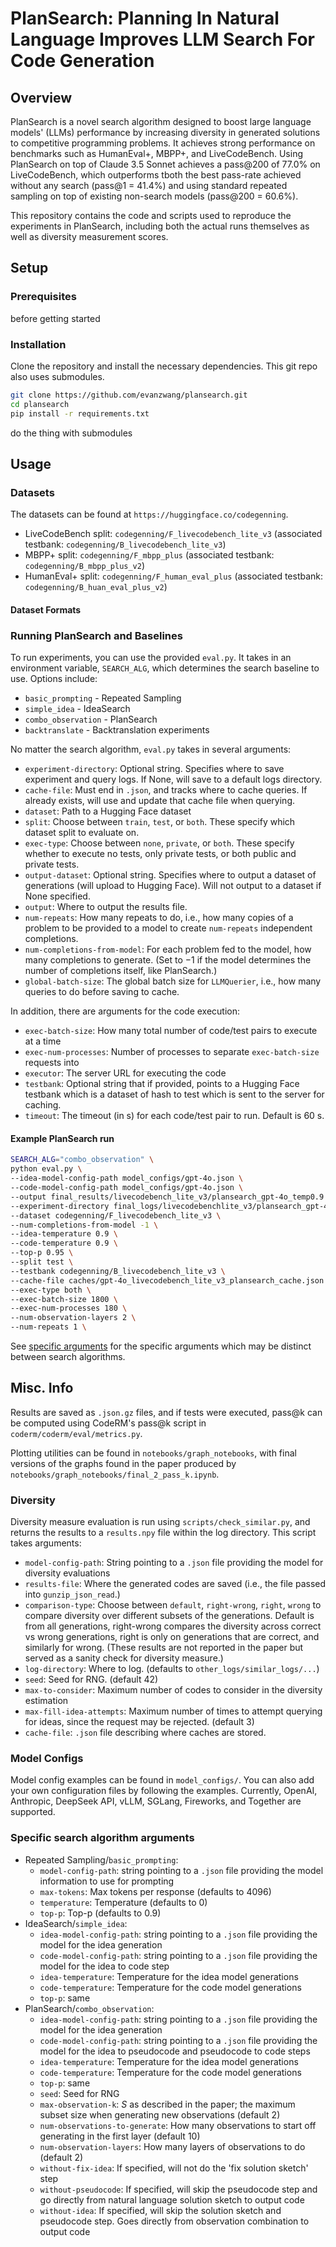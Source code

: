 # PlanSearch: Planning In Natural Language Improves LLM Search For Code Generation

## Overview

PlanSearch is a novel search algorithm designed to boost large language models' (LLMs) performance by increasing diversity in generated solutions to competitive programming problems. It achieves strong performance on benchmarks such as HumanEval+, MBPP+, and LiveCodeBench. Using PlanSearch on top of Claude 3.5 Sonnet achieves a pass@200 of 77.0% on LiveCodeBench, which outperforms tboth the best pass-rate achieved without any search (pass@1 = 41.4%) and using standard repeated sampling on top of existing non-search models (pass@200 = 60.6%).

This repository contains the code and scripts used to reproduce the experiments in PlanSearch, including both the actual runs themselves as well as diversity measurement scores.



<!-- ### Key Features of PLANSEARCH: -->
<!-- - **Diverse Search Strategy**: Instead of directly searching over code solutions, PLANSEARCH generates diverse natural language observations about the problem and searches over plans constructed from these observations. -->
<!-- - **Improved Performance**: Achieves a pass@200 of 77.0% on LiveCodeBench, significantly outperforming standard repeated sampling strategies. -->
<!-- - **Scalable to Multiple Models**: Works with various LLMs and search algorithms, with the ability to predict performance gains based on the diversity of generated ideas. -->
<!---->

## Setup

### Prerequisites

before getting started

### Installation

Clone the repository and install the necessary dependencies. This git repo also uses submodules. 

```bash
git clone https://github.com/evanzwang/plansearch.git
cd plansearch
pip install -r requirements.txt
```

do the thing with submodules

## Usage

### Datasets

The datasets can be found at `https://huggingface.co/codegenning`. 
- LiveCodeBench split: `codegenning/F_livecodebench_lite_v3` (associated testbank: `codegenning/B_livecodebench_lite_v3`)
- MBPP+ split: `codegenning/F_mbpp_plus` (associated testbank: `codegenning/B_mbpp_plus_v2`)
- HumanEval+ split: `codegenning/F_human_eval_plus` (associated testbank: `codegenning/B_huan_eval_plus_v2`)

#### Dataset Formats


### Running PlanSearch and Baselines

To run experiments, you can use the provided `eval.py`. It takes in an environment variable, `SEARCH_ALG`, which determines the search baseline to use. Options include:
- `basic_prompting` - Repeated Sampling
- `simple_idea` - IdeaSearch
- `combo_observation` - PlanSearch
- `backtranslate` - Backtranslation experiments


<!-- SEARCH_ALGS_TO_GET_ARGS_MODEL = { -->
<!--     "basic_prompting": (add_basic_prompting_args, get_basic_prompting_model), -->
<!--     "story": (add_story_args, get_story_model), -->
<!--     "random_word": (add_random_word_args, get_random_word_model), -->
<!--     "backtranslate": (add_backtranslate_args, get_backtranslate_model), -->
<!--     "simple_filter": (add_simple_prompt_filter_args, get_simple_prompt_filter_model), -->
<!--     "simple_idea": (add_simple_idea_args, get_simple_idea_model), -->
<!--     "idea_filter": (add_idea_filter_args, get_idea_filter_model), -->
<!--     "simple_observation": (add_simple_observation_args, get_simple_observation_model), -->
<!--     "pseudocode": (add_pseudocode_args, get_pseudocode_model), -->
<!--     "parsel": (add_parsel_args, get_parsel_model), -->
<!--     "combo_observation": (add_combo_observation_args, get_combo_observation_model), -->
<!-- } -->


No matter the search algorithm, `eval.py` takes in several arguments:
- `experiment-directory`: Optional string. Specifies where to save experiment and query logs. If None, will save to a default logs directory.
- `cache-file`: Must end in `.json`, and tracks where to cache queries. If already exists, will use and update that cache file when querying.
- `dataset`: Path to a Hugging Face dataset
- `split`: Choose between `train`, `test`, or `both`. These specify which dataset split to evaluate on. 
- `exec-type`: Choose between `none`, `private`, or `both`. These specify whether to execute no tests, only private tests, or both public and private tests.
- `output-dataset`: Optional string. Specifies where to output a dataset of generations (will upload to Hugging Face). Will not output to a dataset if None specified.
- `output`: Where to output the results file. 
- `num-repeats`: How many repeats to do, i.e., how many copies of a problem to be provided to a model to create `num-repeats` independent completions.
- `num-completions-from-model`: For each problem fed to the model, how many completions to generate. (Set to $-1$ if the model determines the number of completions itself, like PlanSearch.)
- `global-batch-size`: The global batch size for `LLMQuerier`, i.e., how many queries to do before saving to cache.

In addition, there are arguments for the code execution:
- `exec-batch-size`: How many total number of code/test pairs to execute at a time
- `exec-num-processes`: Number of processes to separate `exec-batch-size` requests into
- `executor`: The server URL for executing the code
- `testbank`: Optional string that if provided, points to a Hugging Face testbank which is a dataset of hash to test which is sent to the server for caching.
- `timeout`: The timeout (in s) for each code/test pair to run. Default is $60$ s.


#### Example PlanSearch run
```sh
SEARCH_ALG="combo_observation" \
python eval.py \
--idea-model-config-path model_configs/gpt-4o.json \
--code-model-config-path model_configs/gpt-4o.json \
--output final_results/livecodebench_lite_v3/plansearch_gpt-4o_temp0.9 \
--experiment-directory final_logs/livecodebenchlite_v3/plansearch_gpt-4o_temp0.9 \
--dataset codegenning/F_livecodebench_lite_v3 \
--num-completions-from-model -1 \
--idea-temperature 0.9 \
--code-temperature 0.9 \
--top-p 0.95 \
--split test \
--testbank codegenning/B_livecodebench_lite_v3 \
--cache-file caches/gpt-4o_livecodebench_lite_v3_plansearch_cache.json \
--exec-type both \
--exec-batch-size 1800 \
--exec-num-processes 180 \
--num-observation-layers 2 \
--num-repeats 1 \
```

See [specific arguments](#specific-search-algorithm-arguments) for the specific arguments which may be distinct between search algorithms.

## Misc. Info

Results are saved as `.json.gz` files, and if tests were executed, pass@k can be computed using CodeRM's pass@k script in `coderm/coderm/eval/metrics.py`. 

Plotting utilities can be found in `notebooks/graph_notebooks`, with final versions of the graphs found in the paper produced by `notebooks/graph_notebooks/final_2_pass_k.ipynb`.

### Diversity

Diversity measure evaluation is run using `scripts/check_similar.py`, and returns the results to a `results.npy` file within the log directory.  This script takes arguments:
- `model-config-path`: String pointing to a `.json` file providing the model for diversity evaluations
- `results-file`: Where the generated codes are saved (i.e., the file passed into `gunzip_json_read`.)
- `comparison-type`: Choose between `default`, `right-wrong`, `right`, `wrong` to compare diversity over different subsets of the generations. Default is from all generations, right-wrong compares the diversity across correct vs wrong generations, right is only on generations that are correct, and similarly for wrong. (These results are not reported in the paper but served as a sanity check for diversity measure.)
- `log-directory`: Where to log. (defaults to `other_logs/similar_logs/...`)
- `seed`: Seed for RNG. (default 42)
- `max-to-consider`: Maximum number of codes to consider in the diversity estimation
- `max-fill-idea-attempts`: Maximum number of times to attempt querying for ideas, since the request may be rejected. (default 3)
- `cache-file`: `.json` file describing where caches are stored.

### Model Configs

Model config examples can be found in `model_configs/`. You can also add your own configuration files by following the examples. Currently, OpenAI, Anthropic, DeepSeek API, vLLM, SGLang, Fireworks, and Together are supported.

### Specific search algorithm arguments
- Repeated Sampling/`basic_prompting`:
    - `model-config-path`: string pointing to a `.json` file providing the model information to use for prompting
    - `max-tokens`: Max tokens per response (defaults to 4096)
    - `temperature`: Temperature (defaults to 0)
    - `top-p`: Top-p (defaults to 0.9)
- IdeaSearch/`simple_idea`:
    - `idea-model-config-path`: string pointing to a `.json` file providing the model for the idea generation
    - `code-model-config-path`: string pointing to a `.json` file providing the model for the idea to code step
    - `idea-temperature`: Temperature for the idea model generations
    - `code-temperature`: Temperature for the code model generations
    - `top-p`: same
- PlanSearch/`combo_observation`:
    - `idea-model-config-path`: string pointing to a `.json` file providing the model for the idea generation
    - `code-model-config-path`: string pointing to a `.json` file providing the model for the idea to pseudocode and pseudocode to code steps
    - `idea-temperature`: Temperature for the idea model generations
    - `code-temperature`: Temperature for the code model generations
    - `top-p`: same
    - `seed`: Seed for RNG
    - `max-observation-k`: $S$ as described in the paper; the maximum subset size when generating new observations (default 2)
    - `num-observations-to-generate`: How many observations to start off generating in the first layer (default 10)
    - `num-observation-layers`: How many layers of observations to do (default 2)
    - `without-fix-idea`: If specified, will not do the 'fix solution sketch' step
    - `without-pseudocode`: If specified, will skip the pseudocode step and go directly from natural language solution sketch to output code
    - `without-idea`: If specified, will skip the solution sketch and pseudocode step. Goes directly from observation combination to output code



